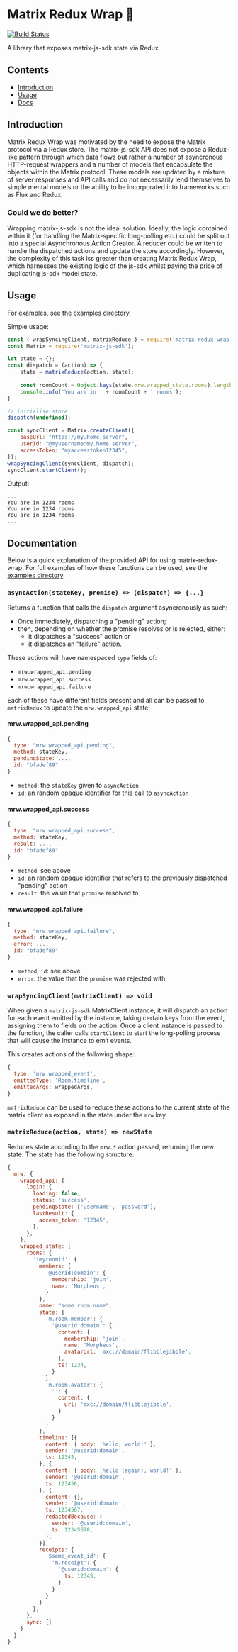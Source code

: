 # Matrix Redux Wrap :taco:

[![Build Status](https://travis-ci.org/lukebarnard1/matrix-redux-wrap.svg?branch=master)](https://travis-ci.org/lukebarnard1/matrix-redux-wrap)

A library that exposes matrix-js-sdk state via Redux

## Contents 
 - [Introduction](#introduction)
 - [Usage](#usage)
 - [Docs](#documentation)
 
## Introduction
Matrix Redux Wrap was motivated by the need to expose the Matrix protocol via a Redux store. The matrix-js-sdk API does not expose a Redux-like pattern through which data flows but rather a number of asyncronous HTTP-request wrappers and a number of models that encapsulate the objects within the Matrix protocol. These models are updated by a mixture of server responses and API calls and do not necessarily lend themselves to simple mental models or the ability to be incorporated into frameworks such as Flux and Redux.

### Could we do better?
Wrapping matrix-js-sdk is not the ideal solution. Ideally, the logic contained within it (for handling the Matrix-specific long-polling etc.) could be split out into a special Asynchronous Action Creator. A reducer could be written to handle the dispatched actions and update the store accordingly. However, the complexity of this task iss greater than creating Matrix Redux Wrap, which harnesses the existing logic of the js-sdk whilst paying the price of duplicating js-sdk model state.

## Usage
For examples, see [the examples directory](/examples).

Simple usage:
```js
const { wrapSyncingClient, matrixReduce } = require('matrix-redux-wrap');
const Matrix = require('matrix-js-sdk');

let state = {};
const dispatch = (action) => {
    state = matrixReduce(action, state);
   
    const roomCount = Object.keys(state.mrw.wrapped_state.rooms).length;
    console.info('You are in ' + roomCount + ' rooms');
}

// initialise store
dispatch(undefined);

const syncClient = Matrix.createClient({
    baseUrl: "https://my.home.server",
    userId: "@myusername:my.home.server",
    accessToken: "myaccesstoken12345",
});
wrapSyncingClient(syncClient, dispatch);
syncClient.startClient();
```
Output:
```
...
You are in 1234 rooms
You are in 1234 rooms
You are in 1234 rooms
...
```

## Documentation
Below is a quick explanation of the provided API for using matrix-redux-wrap. 
For full examples of how these functions can be used, see the [examples directory](/examples).

### `asyncAction(stateKey, promise) => (dispatch) => {...}`
Returns a function that calls the `dispatch` argument asyncronously as such:
 - Once immediately, dispatching a "pending" action;
 - then, depending on whether the promise resolves or is rejected, either:
   - it dispatches a "success" action or
   - it dispatches an "failure" action.

These actions will have namespaced `type` fields of:
 - `mrw.wrapped_api.pending`
 - `mrw.wrapped_api.success`
 - `mrw.wrapped_api.failure`
 
Each of these have different fields present and all can be passed to 
`matrixRedux` to update the `mrw.wrapped_api` state. 

#### mrw.wrapped_api.pending
```js
{
  type: "mrw.wrapped_api.pending", 
  method: stateKey, 
  pendingState: ..., 
  id: "bfadef89"
}
```
 - `method`: the `stateKey` given to `asyncAction`
 - `id`: an random opaque identifier for this call to `asyncAction`
 
#### mrw.wrapped_api.success
```js
{
  type: "mrw.wrapped_api.success", 
  method: stateKey, 
  result: ..., 
  id: "bfadef89"
}
```
 - `method`: see above
 - `id`: an random opaque identifier that refers to the previously dispatched "pending" action
 - `result`: the value that `promise` resolved to
 
#### mrw.wrapped_api.failure
```js
{ 
  type: "mrw.wrapped_api.failure", 
  method: stateKey, 
  error: ..., 
  id: "bfadef89"
}
```
 - `method`, `id`: see above
 - `error`: the value that the `promise` was rejected with

### `wrapSyncingClient(matrixClient) => void`
When given a `matrix-js-sdk` MatrixClient instance, it will dispatch an action for each event
emitted by the instance, taking certain keys from the event, assigning them to fields on the
action. Once a client instance is passed to the function, the caller calls `startClient` to 
start the long-polling process that will cause the instance to emit events.

This creates actions of the following shape:
```js
{
  type: 'mrw.wrapped_event',
  emittedType: 'Room.timeline',
  emittedArgs: wrappedArgs,
}
```
`matrixReduce` can be used to reduce these actions to the current state of the matrix client
as exposed in the state under the `mrw` key.

### `matrixReduce(action, state) => newState`
Reduces state according to the `mrw.*` action passed, returning the new state. The state has
the following structure:
```js
{
  mrw: {
    wrapped_api: {
      login: {
        loading: false,
        status: 'success',
        pendingState: ['username', 'password'],
        lastResult: {
          access_token: '12345',
        },
      },
    },
    wrapped_state: {
      rooms: {
        '!myroomid': {
          members: {
            '@userid:domain': {
              membership: 'join',
              name: 'Morpheus',
            }
          },
          name: "some room name",
          state: {
            'm.room.member': {
              '@userid:domain': {
                content: {
                  membership: 'join',
                  name: 'Morpheus',
                  avatarUrl: 'mxc://domain/flibblejibble',
                },
                ts: 1234,
              }
            },
            'm.room.avatar': {
              '': {
                content: {
                  url: 'mxc://domain/flibblejibble',
                }
              }
            }
          },
          timeline: [{
            content: { body: 'hello, world!' },
            sender: '@userid:domain',
            ts: 12345,
          }, {
            content: { body: 'hello (again), world!' },
            sender: '@userid:domain',
            ts: 123456,
          }, {
            content: {},
            sender: '@userid:domain',
            ts: 1234567,
            redactedBecause: {
              sender: '@userid:domain',
              ts: 12345678,
            },
          }],
          receipts: {
            '$some_event_id': {
              'm.receipt': {
                '@userid:domain': {
                  ts: 12345,
                }
              }
            }
          }
        },
      },
      sync: {}
    }
  }
}
```

